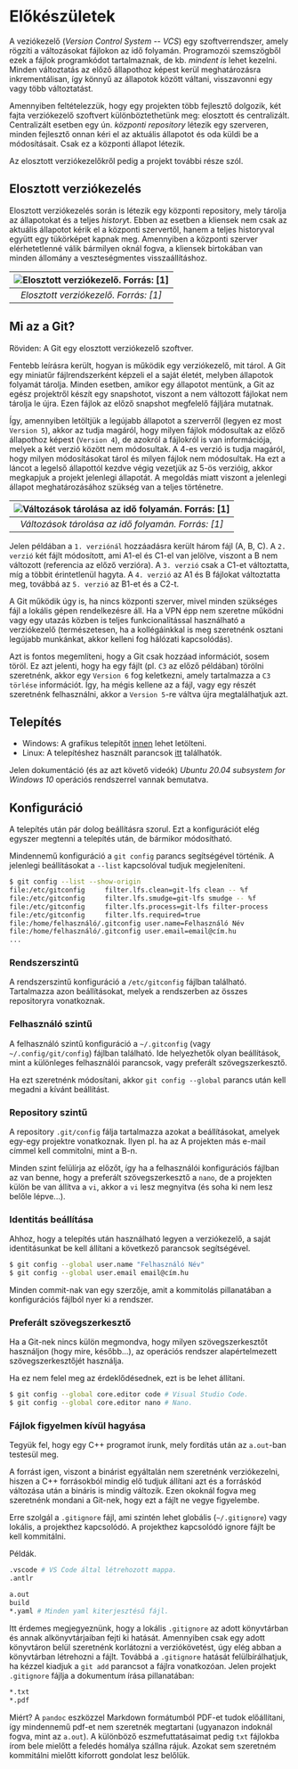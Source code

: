 # Előkészületek

A veziókezelő (*Version Control System -- VCS*) egy szoftverrendszer, amely rögzíti a változásokat fájlokon az idő folyamán.
Programozói szemszögből ezek a fájlok programkódot tartalmaznak, de kb. *mindent is* lehet kezelni.
Minden változtatás az előző állapothoz képest kerül meghatározásra inkrementálisan, így könnyű az állapotok között váltani, visszavonni egy vagy több változtatást.

Amennyiben feltételezzük, hogy egy projekten több fejlesztő dolgozik, két fajta verziókezelő szoftvert különböztethetünk meg: elosztott és centralizált.
Centralizált esetben egy ún. *központi repository* létezik egy szerveren, minden fejlesztő onnan kéri el az aktuális állapotot és oda küldi be a módosításait.
Csak ez a központi állapot létezik.

Az elosztott verziókezelőkről pedig a projekt további része szól.

## Elosztott verziókezelés

Elosztott verziókezelés során is létezik egy központi repository, mely tárolja az állapotokat és a teljes *history*t.
Ebben az esetben a kliensek nem csak az aktuális állapotot kérik el a központi szervertől, hanem a teljes historyval együtt egy tükörképet kapnak meg.
Amennyiben a központi szerver elérhetetlenné válik bármilyen oknál fogva, a kliensek birtokában van minden állomány a veszteségmentes visszaállításhoz.

| ![Elosztott verziókezelő. Forrás: [1]](img/01-elosztott-verziokezelo.PNG) |
|:--:|
| *Elosztott verziókezelő. Forrás: [1]* |

## Mi az a Git?

Röviden: A Git egy elosztott verziókezelő szoftver.

Fentebb leírásra került, hogyan is működik egy verziókezelő, mit tárol.
A Git egy miniatűr fájlrendszerként képzeli el a saját életét, melyben állapotok folyamát tárolja.
Minden esetben, amikor egy állapotot mentünk, a Git az egész projektről készít egy snapshotot, viszont a nem változott fájlokat nem tárolja le újra.
Ezen fájlok az előző snapshot megfelelő fájljára mutatnak.

Így, amennyiben letöltjük a legújabb állapotot a szerverről (legyen ez most `Version 5`), akkor az tudja magáról, hogy milyen fájlok módosultak az előző állapothoz képest (`Version 4`), de azokról a fájlokról is van információja, melyek a két verzió között nem módosultak.
A 4-es verzió is tudja magáról, hogy milyen módosításokat tárol és milyen fájlok nem módosultak.
Ha ezt a láncot a legelső állapottól kezdve végig vezetjük az 5-ös verzióig, akkor megkapjuk a projekt jelenlegi állapotát.
A megoldás miatt viszont a jelenlegi állapot meghatározásához szükség van a teljes történetre.

| ![Változások tárolása az idő folyamán. Forrás: [1]](img/01-adattarolas.PNG) |
|:--:|
| *Változások tárolása az idő folyamán. Forrás: [1]* |

Jelen példában a `1. verziónál` hozzáadásra került három fájl (A, B, C).
A `2. verzió` két fájlt módosított, ami A1-el és C1-el van jelölve, viszont a B nem változott (referencia az előző verzióra).
A `3. verzió` csak a C1-et változtatta, míg a többit érintetlenül hagyta.
A `4. verzió` az A1 és B fájlokat változtatta meg, továbbá az `5. verzió` az B1-et és a C2-t.

A Git működik úgy is, ha nincs központi szerver, mivel minden szükséges fájl a lokális gépen rendelkezésre áll.
Ha a VPN épp nem szeretne működni vagy egy utazás közben is teljes funkcionalitással használható a verziókezelő (természetesen, ha a kollégáinkkal is meg szeretnénk osztani legújabb munkánkat, akkor kelleni fog hálózati kapcsolódás).

Azt is fontos megemlíteni, hogy a Git csak hozzáad információt, sosem töröl.
Ez azt jelenti, hogy ha egy fájlt (pl. `C3` az előző példában) törölni szeretnénk, akkor egy `Version 6` fog keletkezni, amely tartalmazza a `C3 törlése` információt.
Így, ha mégis kellene az a fájl, vagy egy részét szeretnénk felhasználni, akkor a `Version 5`-re váltva újra megtalálhatjuk azt.

## Telepítés

* Windows: A grafikus telepítőt [innen](https://git-scm.com/download/win) lehet letölteni.
* Linux: A telepítéshez használt parancsok [itt](https://git-scm.com/download/win) találhatók.

Jelen dokumentáció (és az azt követő videók) *Ubuntu 20.04 subsystem for Windows 10* operációs rendszerrel vannak bemutatva.

## Konfiguráció

A telepítés után pár dolog beállításra szorul.
Ezt a konfigurációt elég egyszer megtenni a telepítés után, de bármikor módosítható.

Mindennemű konfiguráció a `git config` parancs segítségével történik.
A jelenlegi beállításokat a `--list` kapcsolóval tudjuk megjeleníteni.

```bash
$ git config --list --show-origin
file:/etc/gitconfig     filter.lfs.clean=git-lfs clean -- %f
file:/etc/gitconfig     filter.lfs.smudge=git-lfs smudge -- %f
file:/etc/gitconfig     filter.lfs.process=git-lfs filter-process
file:/etc/gitconfig     filter.lfs.required=true
file:/home/felhasználó/.gitconfig user.name=Felhasználó Név
file:/home/felhasználó/.gitconfig user.email=email@cím.hu
...
```

### Rendszerszintű

A rendszerszintű konfiguráció a `/etc/gitconfig` fájlban található.
Tartalmazza azon beállításokat, melyek a rendszerben az összes repositoryra vonatkoznak.

### Felhasználó szintű

A felhasználó szintű konfiguráció a `~/.gitconfig` (vagy `~/.config/git/config`) fájlban található.
Ide helyezhetők olyan beállítások, mint a különleges felhasználói parancsok, vagy preferált szövegszerkesztő.

Ha ezt szeretnénk módosítani, akkor `git config --global` parancs után kell megadni a kívánt beállítást.

### Repository szintű

A repository `.git/config` fálja tartalmazza azokat a beállításokat, amelyek egy-egy projektre vonatkoznak.
Ilyen pl. ha az A projekten más e-mail címmel kell commitolni, mint a B-n.

Minden szint felülírja az előzőt, így ha a felhasználói konfigurációs fájlban az van benne, hogy a preferált szövegszerkesztő a `nano`, de a projekten külön be van állítva a `vi`, akkor a `vi` lesz megnyitva (és soha ki nem lesz belőle lépve...).

### Identitás beállítása

Ahhoz, hogy a telepítés után használható legyen a verziókezelő, a saját identitásunkat be kell állítani a következő parancsok segítségével.

```bash
$ git config --global user.name "Felhasználó Név"
$ git config --global user.email email@cím.hu
```

Minden commit-nak van egy szerzője, amit a kommitolás pillanatában a konfigurációs fájlból nyer ki a rendszer.

### Preferált szövegszerkesztő

Ha a Git-nek nincs külön megmondva, hogy milyen szövegszerkesztőt használjon (hogy mire, később...), az operációs rendszer alapértelmezett szövegszerkesztőjét használja.

Ha ez nem felel meg az érdeklődésednek, ezt is be lehet állítani.

```bash
$ git config --global core.editor code # Visual Studio Code.
$ git config --global core.editor nano # Nano.
```

### Fájlok figyelmen kívül hagyása

Tegyük fel, hogy egy C++ programot írunk, mely fordítás után az `a.out`-ban testesül meg.

A forrást igen, viszont a binárist egyáltalán nem szeretnénk verziókezelni, hiszen a C++ forrásokból mindig elő tudjuk állítani azt és a forráskód változása után a bináris is mindig változik.
Ezen okoknál fogva meg szeretnénk mondani a Git-nek, hogy ezt a fájlt ne vegye figyelembe.

Erre szolgál a `.gitignore` fájl, ami szintén lehet globális (`~/.gitignore`) vagy lokális, a projekthez kapcsolódó.
A projekthez kapcsolódó ignore fájlt be kell kommitálni.

Példák.

```bash
.vscode # VS Code által létrehozott mappa.
.antlr

a.out
build
*.yaml # Minden yaml kiterjesztésű fájl.
```

Itt érdemes megjegyeznünk, hogy a lokális `.gitignore` az adott könyvtárban és annak alkönyvtárjaiban fejti ki hatását.
Amennyiben csak egy adott könyvtáron belül szeretnénk korlátozni a verziókövetést, úgy elég abban a könyvtárban létrehozni a fájlt.
Továbbá a `.gitignore` hatását felülbírálhatjuk, ha kézzel kiadjuk a `git add` parancsot a fájlra vonatkozóan.
Jelen projekt `.gitignore` fájlja a dokumentum írása pillanatában:

```txt
*.txt
*.pdf
```

Miért?
A `pandoc` eszközzel Markdown formátumból PDF-et tudok előállítani, így mindennemű pdf-et nem szeretnék megtartani (ugyanazon indoknál fogva, mint az `a.out`).
A különböző eszmefuttatásaimat pedig `txt` fájlokba írom bele mielőtt a feledés homálya szállna rájuk.
Azokat sem szeretném kommitálni mielőtt kiforrott gondolat lesz belőlük.
